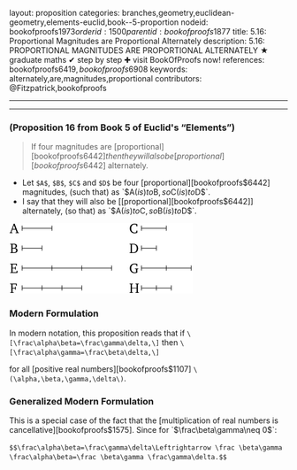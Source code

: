 layout: proposition
categories: branches,geometry,euclidean-geometry,elements-euclid,book--5-proportion
nodeid: bookofproofs$1973
orderid: 1500
parentid: bookofproofs$1877
title: 5.16: Proportional Magnitudes are Proportional Alternately
description: 5.16: PROPORTIONAL MAGNITUDES ARE PROPORTIONAL ALTERNATELY &#9733; graduate maths &#10004; step by step &#10010; visit BookOfProofs now!
references: bookofproofs$6419,bookofproofs$6908
keywords: alternately,are,magnitudes,proportional
contributors: @Fitzpatrick,bookofproofs

---


---

### (Proposition 16 from Book 5 of Euclid's “Elements”)

> If four magnitudes are [proportional][bookofproofs$6442] then they will also be [proportional][bookofproofs$6442] alternately.
* Let `$A$`, `$B$`, `$C$` and `$D$` be four [proportional][bookofproofs$6442] magnitudes, (such that) as `$A$` (is) to `$B$`, so `$C$` (is) to `$D$`.
* I say that they will also be [[proportional][bookofproofs$6442]] alternately, (so that) as `$A$` (is) to `$C$`, so `$B$` (is) to `$D$`.


![fig16e](https://github.com/bookofproofs/bookofproofs.github.io/blob/main/_sources/_assets/images/euclid/Book05/fig16e.png?raw=true)


### Modern Formulation

In modern notation, this proposition reads that if `\[\frac\alpha\beta=\frac\gamma\delta,\]` then `\[\frac\alpha\gamma=\frac\beta\delta,\]`

for all [positive real numbers][bookofproofs$1107] `\(\alpha,\beta,\gamma,\delta\)`.

### Generalized Modern Formulation

This is a special case of the fact that the [multiplication of real numbers is cancellative][bookofproofs$1575]. Since for `$\frac\beta\gamma\neq 0$`:

`$$\frac\alpha\beta=\frac\gamma\delta\Leftrightarrow \frac \beta\gamma \frac\alpha\beta=\frac \beta\gamma \frac\gamma\delta.$$`
